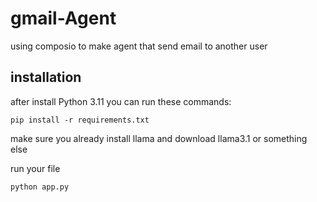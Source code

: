 # gmail-Agent
 using composio to make agent that send email to another user
 
<h2>installation</h2>
after install Python 3.11 you can run these commands:

<code>pip install -r requirements.txt </code>

make sure you already install llama and download llama3.1 or something else

run your file

<code>python app.py</code>
